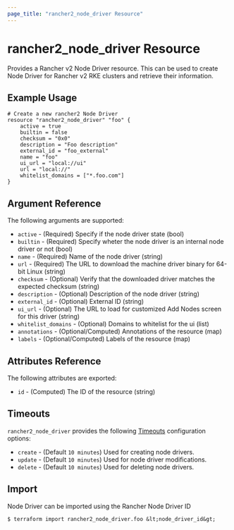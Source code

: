 ```yaml
---
page_title: "rancher2_node_driver Resource"
---
```


# rancher2\_node\_driver Resource

Provides a Rancher v2 Node Driver resource. This can be used to create Node Driver for Rancher v2 RKE clusters and retrieve their information.

## Example Usage

```hcl
# Create a new rancher2 Node Driver
resource "rancher2_node_driver" "foo" {
    active = true
    builtin = false
    checksum = "0x0"
    description = "Foo description"
    external_id = "foo_external"
    name = "foo"
    ui_url = "local://ui"
    url = "local://"
    whitelist_domains = ["*.foo.com"]
}
```

## Argument Reference

The following arguments are supported:

* `active` - (Required) Specify if the node driver state (bool)
* `builtin` - (Required) Specify wheter the node driver is an internal node driver or not (bool)
* `name` - (Required) Name of the node driver (string)
* `url` - (Required) The URL to download the machine driver binary for 64-bit Linux (string)
* `checksum` - (Optional) Verify that the downloaded driver matches the expected checksum (string)
* `description` - (Optional) Description of the node driver (string)
* `external_id` - (Optional) External ID (string)
* `ui_url` - (Optional) The URL to load for customized Add Nodes screen for this driver (string)
* `whitelist_domains` - (Optional) Domains to whitelist for the ui (list)
* `annotations` - (Optional/Computed) Annotations of the resource (map)
* `labels` - (Optional/Computed) Labels of the resource (map)

## Attributes Reference

The following attributes are exported:

* `id` - (Computed) The ID of the resource (string)

## Timeouts

`rancher2_node_driver` provides the following
[Timeouts](https://www.terraform.io/docs/configuration/resources.html#operation-timeouts) configuration options:

- `create` - (Default `10 minutes`) Used for creating node drivers.
- `update` - (Default `10 minutes`) Used for node driver modifications.
- `delete` - (Default `10 minutes`) Used for deleting node drivers.

## Import

Node Driver can be imported using the Rancher Node Driver ID

```
$ terraform import rancher2_node_driver.foo &lt;node_driver_id&gt;
```
